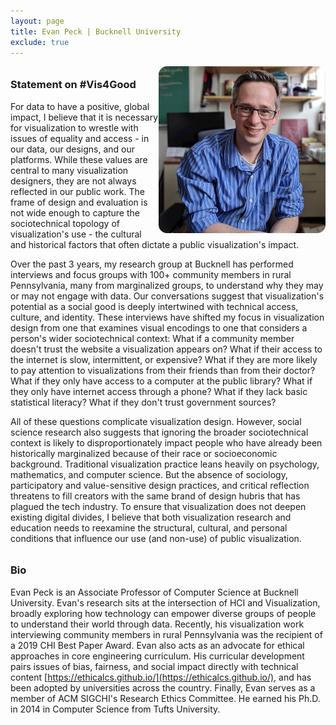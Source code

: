 ```yaml
---
layout: page
title: Evan Peck | Bucknell University
exclude: true
---
```

<style>

h3 {
margin-top: 2em;
}

#new-for-2020-we-will-be-hosting-a-virtual-panel-this-year {
margin-top: -1em;
margin-bottom: 1em;
}

#panelists, #bios {
  display: grid;
  grid-template-columns: repeat(auto-fill, minmax(240px, 1fr));
  grid-gap: 10px;
  margin-bottom: 10px;
}

.panelist_image, .bio_image {
  width: 200pt;
  border-radius: 5%;
  display: block;
  text-align: right;
  float: right;
}

.panelist_text, .bio_text {
}

.panelist_name, .panelist_affiliation, .panelist_statement, .bio_name, .bio_affiliation {
}

</style>

<a href="https://www.eg.bucknell.edu/~emp017/">
  <img class="panelist_image" src="/img/peck.jpg" alt="Evan Peck head shot"/>
</a>

### Statement on #Vis4Good

For data to have a positive, global impact, I believe that it is  necessary for visualization to wrestle with issues of equality and access - in our data, our designs, and our platforms. While these values are central to many visualization designers, they are not always reflected in our public work. The frame of design and evaluation is not wide enough to capture the sociotechnical topology of visualization's use - the cultural and historical factors that often dictate a public visualization's impact. 

Over the past 3 years, my research group at Bucknell has performed interviews and focus groups with 100+ community members in rural Pennsylvania, many from marginalized groups, to understand why they may or may not engage with data. Our conversations suggest that visualization's potential as a social good is deeply intertwined with technical access, culture, and identity. These interviews have shifted my focus in visualization design from one that examines visual encodings to one that considers a person's wider sociotechnical context: What if a community member doesn't trust the website a visualization appears on? What if their access to the internet is slow, intermittent, or expensive? What if they are more likely to pay attention to visualizations from their friends than from their doctor? What if they only have access to a computer at the public library? What if they only have internet access through a phone? What if they lack basic statistical literacy? What if they don't trust government sources? 

All of these questions complicate visualization design. However, social science research also suggests that ignoring the broader sociotechnical context is likely to disproportionately impact people who have already been historically marginalized because of their race or socioeconomic background. Traditional visualization practice leans heavily on psychology, mathematics, and computer science. But the absence of sociology, participatory and value-sensitive design practices, and critical reflection threatens to fill creators with the same brand of design hubris that has plagued the tech industry. To ensure that visualization does not deepen existing digital divides, I believe that both visualization research and education needs to reexamine the structural, cultural, and personal conditions that influence our use (and non-use) of public visualization.

### Bio

Evan Peck is an Associate Professor of Computer Science at Bucknell University. Evan's research sits at the intersection of HCI and Visualization, broadly exploring how technology can empower diverse groups of people to understand their world through data. Recently, his visualization work interviewing community members in rural Pennsylvania was the recipient of a 2019 CHI Best Paper Award. Evan also acts as an advocate for ethical approaches in core engineering curriculum. His curricular development pairs issues of bias, fairness, and social impact directly with technical content [https://ethicalcs.github.io/](https://ethicalcs.github.io/), and has been adopted by universities across the country. Finally, Evan serves as a member of ACM SIGCHI's Research Ethics Committee. He earned his Ph.D. in 2014 in Computer Science from Tufts University. 


